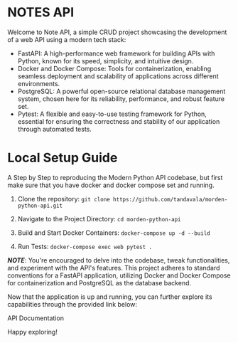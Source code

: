 # NOTES API

Welcome to Note API, a simple CRUD project showcasing the development of a web API using a modern tech stack:

- FastAPI: A high-performance web framework for building APIs with Python, known for its speed, simplicity, and intuitive design.
- Docker and Docker Compose: Tools for containerization, enabling seamless deployment and scalability of applications across different environments.
- PostgreSQL: A powerful open-source relational database management system, chosen here for its reliability, performance, and robust feature set.
- Pytest: A flexible and easy-to-use testing framework for Python, essential for ensuring the correctness and stability of our application through automated tests.


# Local Setup Guide

A Step by Step to reproducing the Modern Python API codebase, but first make sure that you have docker and docker compose set and running.

1. Clone the repository:
```git clone https://github.com/tandavala/morden-python-api.git```

2. Navigate to the Project Directory:
```cd morden-python-api```

3. Build and Start Docker Containers:
```docker-compose up -d --build```

4. Run Tests:
```docker-compose exec web pytest .```

***NOTE***: You're encouraged to delve into the codebase, tweak functionalities, and experiment with the API's features. This project adheres to standard conventions for a FastAPI application, utilizing Docker and Docker Compose for containerization and PostgreSQL as the database backend.

Now that the application is up and running, you can further explore its capabilities through the provided link below:

API Documentation

Happy exploring!


